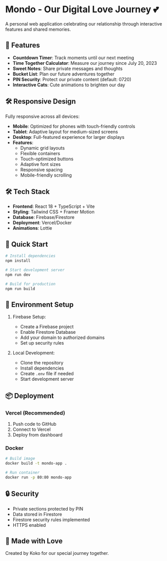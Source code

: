# Mondo - Our Digital Love Journey 💕

A personal web application celebrating our relationship through interactive features and shared memories.

## 🌟 Features

- **Countdown Timer**: Track moments until our next meeting
- **Time Together Calculator**: Measure our journey since July 20, 2023
- **Sweet Notes**: Share private messages and thoughts
- **Bucket List**: Plan our future adventures together
- **PIN Security**: Protect our private content (default: 0720)
- **Interactive Cats**: Cute animations to brighten our day

## 🛠 Responsive Design

Fully responsive across all devices:
- **Mobile**: Optimized for phones with touch-friendly controls
- **Tablet**: Adaptive layout for medium-sized screens
- **Desktop**: Full-featured experience for larger displays
- **Features**:
  - Dynamic grid layouts
  - Flexible containers
  - Touch-optimized buttons
  - Adaptive font sizes
  - Responsive spacing
  - Mobile-friendly scrolling

## 🛠️ Tech Stack

- **Frontend**: React 18 + TypeScript + Vite
- **Styling**: Tailwind CSS + Framer Motion
- **Database**: Firebase/Firestore
- **Deployment**: Vercel/Docker
- **Animations**: Lottie

## 🚀 Quick Start

```bash
# Install dependencies
npm install

# Start development server
npm run dev

# Build for production
npm run build
```

## 🔧 Environment Setup

1. Firebase Setup:
   - Create a Firebase project
   - Enable Firestore Database
   - Add your domain to authorized domains
   - Set up security rules

2. Local Development:
   - Clone the repository
   - Install dependencies
   - Create `.env` file if needed
   - Start development server

## 📦 Deployment

### Vercel (Recommended)
1. Push code to GitHub
2. Connect to Vercel
3. Deploy from dashboard

### Docker
```bash
# Build image
docker build -t mondo-app .

# Run container
docker run -p 80:80 mondo-app
```

## 🔒 Security

- Private sections protected by PIN
- Data stored in Firestore
- Firestore security rules implemented
- HTTPS enabled

## 💝 Made with Love

Created by Koko for our special journey together.
